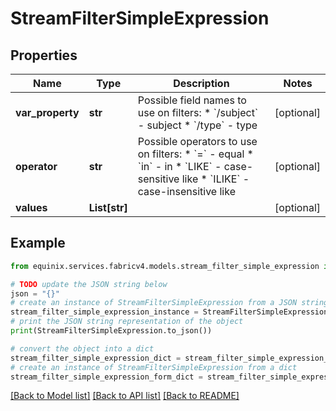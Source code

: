 # StreamFilterSimpleExpression


## Properties

Name | Type | Description | Notes
------------ | ------------- | ------------- | -------------
**var_property** | **str** | Possible field names to use on filters:  * &#x60;/subject&#x60; - subject  * &#x60;/type&#x60; - type  | [optional] 
**operator** | **str** | Possible operators to use on filters:  * &#x60;&#x3D;&#x60; - equal  * &#x60;in&#x60; - in  * &#x60;LIKE&#x60; - case-sensitive like  * &#x60;ILIKE&#x60; - case-insensitive like  | [optional] 
**values** | **List[str]** |  | [optional] 

## Example

```python
from equinix.services.fabricv4.models.stream_filter_simple_expression import StreamFilterSimpleExpression

# TODO update the JSON string below
json = "{}"
# create an instance of StreamFilterSimpleExpression from a JSON string
stream_filter_simple_expression_instance = StreamFilterSimpleExpression.from_json(json)
# print the JSON string representation of the object
print(StreamFilterSimpleExpression.to_json())

# convert the object into a dict
stream_filter_simple_expression_dict = stream_filter_simple_expression_instance.to_dict()
# create an instance of StreamFilterSimpleExpression from a dict
stream_filter_simple_expression_form_dict = stream_filter_simple_expression.from_dict(stream_filter_simple_expression_dict)
```
[[Back to Model list]](../README.md#documentation-for-models) [[Back to API list]](../README.md#documentation-for-api-endpoints) [[Back to README]](../README.md)


